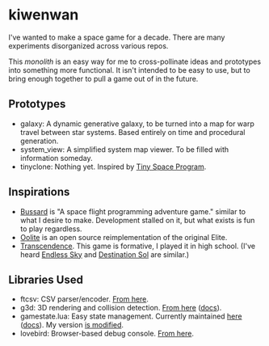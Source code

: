 # kiwenwan
I've wanted to make a space game for a decade. There are many experiments disorganized across various repos.

This *monolith* is an easy way for me to cross-pollinate ideas and prototypes into something more functional. It isn't intended to be easy to use, but to bring enough together to pull a game out of in the future.

## Prototypes

- galaxy: A dynamic generative galaxy, to be turned into a map for warp travel between star systems. Based entirely on time and procedural generation.
- system_view: A simplified system map viewer. To be filled with information someday.
- tinyclone: Nothing yet. Inspired by [Tiny Space Program](https://play.google.com/store/apps/details?id=com.companyname.Space_Program).

## Inspirations

- [Bussard](https://technomancy.itch.io/bussard) is "A space flight programming adventure game." similar to what I desire to make. Development stalled on it, but what exists is fun to play regardless.
- [Oolite](https://www.oolite.space/) is an open source reimplementation of the original Elite.
- [Transcendence](https://transcendence.kronosaur.com/). This game is formative, I played it in high school. (I've heard [Endless Sky](https://endless-sky.github.io/) and [Destination Sol](https://destinationsol.org/) are similar.)

## Libraries Used

- ftcsv: CSV parser/encoder. [From here](https://github.com/FourierTransformer/ftcsv).
- g3d: 3D rendering and collision detection. [From here](https://github.com/groverburger/g3d) ([docs](https://github.com/groverburger/g3d/wiki)).
- gamestate.lua: Easy state management.
  Currently maintained [here](https://github.com/HDictus/hump) ([docs](https://github.com/HDictus/hump/blob/temp-master/docs/gamestate.rst)). My version [is modified](https://github.com/TangentFoxy/kiwenwan/commit/0bf48908b21f25addf04ab197c6e807790da0512).
- lovebird: Browser-based debug console. [From here](https://github.com/rxi/lovebird).

